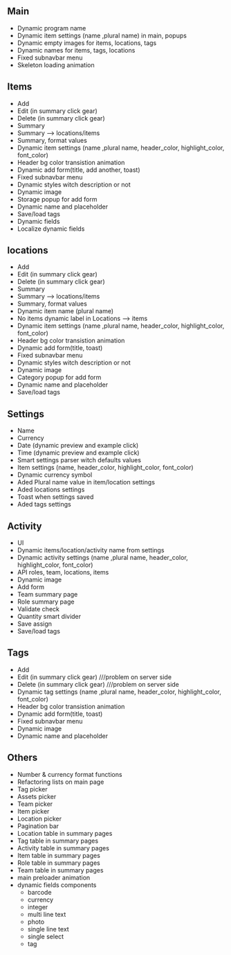 ## Main
-   Dynamic program name
-   Dynamic item settings (name ,plural name) in main, popups
-   Dynamic empty images for items, locations, tags
-   Dynamic names for items, tags, locations
-   Fixed subnavbar menu
-   Skeleton loading animation

## Items

-	Add 
-	Edit (in summary click gear)
-	Delete (in summary click gear)
-	Summary
-	Summary --> locations/items
-   Summary, format values
-   Dynamic item settings (name ,plural name, header_color, highlight_color, font_color)
-   Header bg color transistion animation
-   Dynamic add form(title, add another, toast)
-   Fixed subnavbar menu
-   Dynamic styles witch description or not
-   Dynamic image
-   Storage popup for add form
-   Dynamic name and placeholder
-   Save/load tags
-   Dynamic fields
-   Localize dynamic fields

## locations

-	Add 
-	Edit (in summary click gear)
-	Delete (in summary click gear)
-	Summary
-	Summary --> locations/items
-   Summary, format values
-   Dynamic item name (plural name)
-   No items dynamic label in Locations --> items
-   Dynamic item settings (name ,plural name, header_color, highlight_color, font_color)
-   Header bg color transistion animation
-   Dynamic add form(title, toast)
-   Fixed subnavbar menu
-   Dynamic styles witch description or not
-   Dynamic image
-   Category popup for add form
-   Dynamic name and placeholder
-   Save/load tags

## Settings

-	Name 
-	Currency
-	Date (dynamic preview and example click)
-	Time (dynamic preview and example click)
-   Smart settings parser witch defaults values
-   Item settings (name, header_color, highlight_color, font_color)
-   Dynamic currency symbol
-   Aded Plural name value in item/location settings
-   Aded locations settings
-   Toast when settings saved
-   Aded tags settings

## Activity

-	UI
-   Dynamic items/location/activity name from settings
-   Dynamic activity settings (name ,plural name, header_color, highlight_color, font_color)
-   API roles, team, locations, items
-   Dynamic image
-   Add form
-   Team summary page
-   Role summary page
-   Validate check
-   Quantity smart divider
-   Save assign
-   Save/load tags

## Tags
-	Add 
-	Edit (in summary click gear) ///problem on server side
-	Delete (in summary click gear) ///problem on server side
-   Dynamic tag settings (name ,plural name, header_color, highlight_color, font_color)
-   Header bg color transistion animation
-   Dynamic add form(title, toast)
-   Fixed subnavbar menu
-   Dynamic image
-   Dynamic name and placeholder

## Others

-   Number & currency format functions
-   Refactoring lists on main page
-   Tag picker
-   Assets picker
-   Team picker
-   Item picker
-   Location picker
-   Pagination bar
-   Location table in summary pages
-   Tag table in summary pages
-   Activity table in summary pages
-   Item table in summary pages
-   Role table in summary pages
-   Team table in summary pages
-   main preloader animation
-   dynamic fields components
    -   barcode
    -   currency
    -   integer
    -   multi line text
    -   photo
    -   single line text
    -   single select
    -   tag